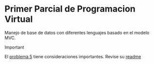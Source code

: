 # **Primer Parcial de Programacion Virtual**

Manejo de base de datos con diferentes lenguajes basado en el modelo MVC.

> [!IMPORTANT]
> El [problema 5](https://github.com/vicmmitar/ProgVirtual/tree/master/problema5) tiene consideraciones importantes. Revise su [readme](https://github.com/vicmmitar/ProgVirtual/tree/master/problema5/readme.md)
